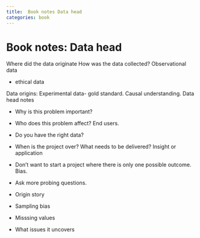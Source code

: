 ```yaml
---
title:  Book notes Data head
categories: book
---
```


# Book notes: Data head

Where did the data originate 
How was the data collected?
Observational data
- ethical data

Data origins:
Experimental data- gold standard. Causal understanding.
Data head notes
- Why is this problem important?
- Who does this problem affect? End users.
- Do you have the right data? 
- When is the project over? What needs to be delivered? Insight or application 
- Don’t want to start a project where there is only one possible outcome. Bias.
- Ask more probing questions.

- Origin story
- Sampling bias
- Misssing values
- What issues it uncovers

